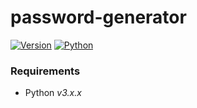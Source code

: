 # password-generator
[![Version](https://img.shields.io/badge/Version-v1.0.0-blue)]()
[![Python](https://img.shields.io/badge/Python-v3.6%2B-blue)]()

### Requirements

-   Python _v3.x.x_


